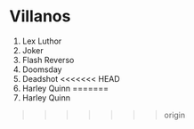 
# Villanos

1. Lex Luthor
2. Joker
3. Flash Reverso
4. Doomsday
5. Deadshot
<<<<<<< HEAD
6. Harley Quinn
=======
6. Harley Quinn
>>>>>>> origin
